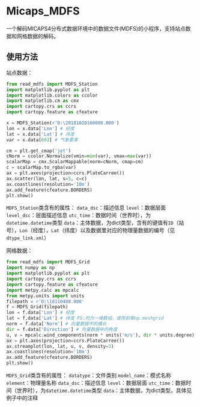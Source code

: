 # Micaps_MDFS

一个解码MICAPS4分布式数据环境中的数据文件(MDFS)的小程序，支持站点数据和网格数据的解码。

## 使用方法

站点数据：

```python
from read_mdfs import MDFS_Station
import matplotlib.pyplot as plt
import matplotlib.colors as ccolor
import matplotlib.cm as cmx
import cartopy.crs as ccrs
import cartopy.feature as cfeature

x = MDFS_Station(r'D:\20181028160000.000')
lon = x.data['Lon'] # 经度
lat = x.data['Lat'] # 纬度
var = x.data[603] # 气象要素

cm = plt.get_cmap('jet')
cNorm = ccolor.Normalize(vmin=min(var), vmax=max(var))
scalarMap = cmx.ScalarMappable(norm=cNorm, cmap=cm)
c = scalarMap.to_rgba(var)
ax = plt.axes(projection=ccrs.PlateCarree())
ax.scatter(lon, lat, s=5, c=c)
ax.coastlines(resolution='10m')
ax.add_feature(cfeature.BORDERS)
plt.show()
```
`MDFS_Station`类含有的属性：
`data_dsc`：描述信息
`level`：数据层面
`level_dsc`：层面描述信息
`utc_time`：数据时间（世界时），为`datetime.datetime`类型
`data`：主体数据，为dict类型，含有的键值有`ID`（站号），`Lon`（经度），`Lat`（纬度）以及数据里对应的物理量数据的编号（见`dtype_link.xml`）

网格数据：

```python
from read_mdfs import MDFS_Grid
import numpy as np
import matplotlib.pyplot as plt
import cartopy.crs as ccrs
import cartopy.feature as cfeature
import metpy.calc as mpcalc
from metpy.units import units
filepath = r'D:\18110408.000'
f = MDFS_Grid(filepath)
lon = f.data['Lon'] # 经度
lat = f.data['Lat'] # 纬度 PS:均为一维数组，使用前需np.meshgrid
norm = f.data['Norm'] # 向量数据中的模长
dir = f.data['Direction'] # 向量数据中的角度
u, v = mpcalc.wind_components(norm * units('m/s'), dir * units.degree)
ax = plt.axes(projection=ccrs.PlateCarree())
ax.streamplot(lon, lat, u, v, density=3)
ax.coastlines(resolution='10m')
ax.add_feature(cfeature.BORDERS)
plt.show()
```

`MDFS_Grid`类含有的属性：
`datatype`：文件类别
`model_name`：模式名称
`element`：物理量名称
`data_dsc`：描述信息
`level`：数据层面
`utc_time`：数据时间（世界时），为`datetime.datetime`类型
`data`：主体数据，为dict类型，具体见例子中的注释
